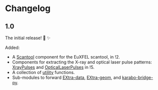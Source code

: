 <!-- Let's try to follow the naming guidelines here: https://keepachangelog.com/en/1.0.0/#how -->

# Changelog

## 1.0
The initial release! :tada: :sparkles:

Added:

- A [Scantool](components.md#extra.components.Scantool) component for the EuXFEL scantool, in !2.
- Components for extracting the X-ray and optical laser pulse patterns:
  [XrayPulses](components.md#extra.components.XrayPulses) and
  [OpticalLaserPulses](components.md#extra.components.OpticalLaserPulses) in !5.
- A collection of [utility](utilities.md) functions.
- Sub-modules to forward [EXtra-data](reading-data.md),
  [EXtra-geom](detector-geometry.md), and [karabo-bridge-py](karabo-bridge.md).
